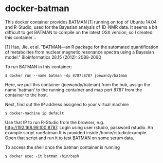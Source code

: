 docker-batman
=============

This docker container provides BATMAN [1] running on top of Ubuntu 14.04 and R-Studio, used for the Bayesian analysis of 1D-NMR data. It seems a bit difficult to get BATMAN to compile on the latest OSX version, so I created this container ..

[1] Hao, Jie, et al. "BATMAN—an R package for the automated quantification of metabolites from nuclear magnetic resonance spectra using a Bayesian model." Bioinformatics 28.15 (2012): 2088-2090

To run BATMAN in this container:

    $ docker run --name batman -dp 8787:8787 joewandy/batman

Here, we pull this container (joewandy/batman) from the hub, assign the name 'batman' to the running container and map port 8787 from the container to the host.

Next, find out the IP address assigned to your virtual machine

    $ docker-machine ip default

Use that IP to run R-Studio from the browser, e.g. http://192.168.99.100:8787. Login using user rstudio, password rstudio.
An example script runBatman.R is provided inside /home/rstudio/example. Open that script and run it to test BATMAN on some serum data.

To access the shell once the batman container is running

    $ docker exec -it batman /bin/bash